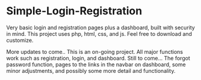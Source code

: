 # Simple-Login-Registration
Very basic login and registration pages plus a dashboard, built with security in mind. This project uses php, html, css, and js. Feel free to download and customize.


More updates to come.. This is an on-going project. All major functions work such as registration, login, and dashboard. 
Still to come... The forgot password function, pages to the links in the navbar on dashboard, some minor adjustments, and possibly some more detail and functionality.
